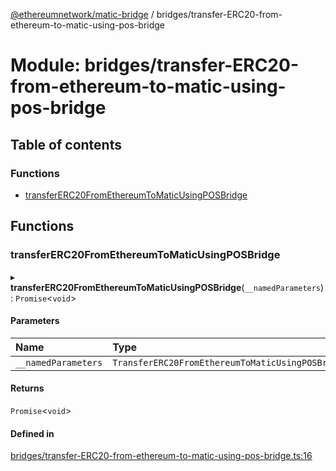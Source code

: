[@ethereumnetwork/matic-bridge](../README.md) / bridges/transfer-ERC20-from-ethereum-to-matic-using-pos-bridge

# Module: bridges/transfer-ERC20-from-ethereum-to-matic-using-pos-bridge

## Table of contents

### Functions

- [transferERC20FromEthereumToMaticUsingPOSBridge](bridges_transfer_ERC20_from_ethereum_to_matic_using_pos_bridge.md#transfererc20fromethereumtomaticusingposbridge)

## Functions

### transferERC20FromEthereumToMaticUsingPOSBridge

▸ **transferERC20FromEthereumToMaticUsingPOSBridge**(`__namedParameters`): `Promise`<`void`\>

#### Parameters

| Name | Type |
| :------ | :------ |
| `__namedParameters` | `TransferERC20FromEthereumToMaticUsingPOSBridge` |

#### Returns

`Promise`<`void`\>

#### Defined in

[bridges/transfer-ERC20-from-ethereum-to-matic-using-pos-bridge.ts:16](https://github.com/KedziaPawel/matic-bridge/blob/6ca34d9/src/bridges/transfer-ERC20-from-ethereum-to-matic-using-pos-bridge.ts#L16)
